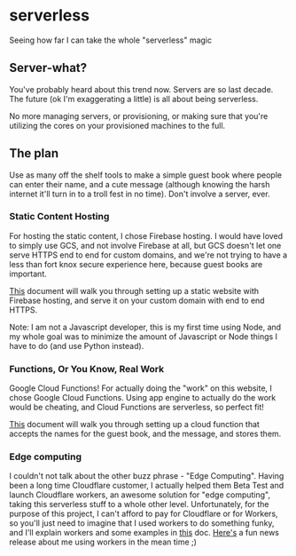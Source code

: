 # serverless
Seeing how far I can take the whole "serverless" magic

## Server-what?
You've probably heard about this trend now. Servers are so last decade. The
future (ok I'm exaggerating a little) is all about being serverless.

No more managing servers, or provisioning, or making sure that you're utilizing
the cores on your provisioned machines to the full.

## The plan

Use as many off the shelf tools to make a simple guest book where people can
enter their name, and a cute message (although knowing the harsh internet it'll
turn in to a troll fest in no time). Don't involve a server, ever.

### Static Content Hosting
For hosting the static content, I chose Firebase hosting. I would have loved
to simply use GCS, and not involve Firebase at all, but GCS doesn't let one
serve HTTPS end to end for custom domains, and we're not trying to have a less
than fort knox secure experience here, because guest books are important.

[This](foo) document will walk you through setting up a static website with
Firebase hosting, and serve it on your custom domain with end to end HTTPS.

Note: I am not a Javascript developer, this is my first time using Node, and
my whole goal was to minimize the amount of Javascript or Node things I have to
do (and use Python instead).

### Functions, Or You Know, Real Work
Google Cloud Functions! For actually doing the "work" on this website, I chose
Google Cloud Functions. Using app engine to actually do the work would be
cheating, and Cloud Functions are serverless, so perfect fit!

[This](bar) document will walk you through setting up a cloud function that
accepts the names for the guest book, and the message, and stores them.

### Edge computing
I couldn't not talk about the other buzz phrase - "Edge Computing". Having been
a long time Cloudflare customer, I actually helped them Beta Test and launch
Cloudflare workers, an awesome solution for "edge computing", taking this serverless
stuff to a whole other level. Unfortunately, for the purpose of this project,
I can't afford to pay for Cloudflare or for Workers, so you'll just need to imagine
that I used workers to do something funky, and I'll explain workers and some
examples in [this](bleh) doc.
[Here's](https://globenewswire.com/news-release/2018/03/13/1421367/0/en/Cloudflare-Workers-Opens-Edge-Computing-to-Everyone.html) a fun news release about me using workers in the mean time ;) 
